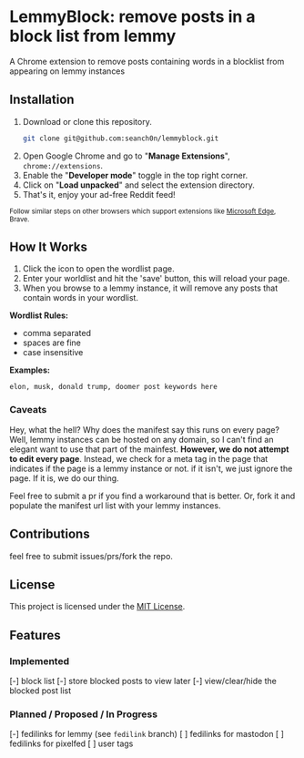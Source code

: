 # LemmyBlock: remove posts in a block list from lemmy


A Chrome extension to remove posts containing words in a blocklist from appearing on lemmy instances

## **Installation**

1. Download or clone this repository.
   ```sh
   git clone git@github.com:seanch0n/lemmyblock.git
   ```
1. Open Google Chrome and go to "**Manage Extensions**", `chrome://extensions`.
1. Enable the "**Developer mode**" toggle in the top right corner.
1. Click on "**Load unpacked**" and select the extension directory.
1. That's it, enjoy your ad-free Reddit feed!

<sup>Follow similar steps on other browsers which support extensions like [Microsoft Edge](https://learn.microsoft.com/en-us/microsoft-edge/extensions-chromium/getting-started/extension-sideloading), Brave.</sup>

## **How It Works**

1. Click the icon to open the wordlist page.
2. Enter your worldlist and hit the 'save' button, this will reload your page.
3. When you browse to a lemmy instance, it will remove any posts that contain words in your wordlist.

**Wordlist Rules:**
- comma separated
- spaces are fine
- case insensitive

**Examples:**
```
elon, musk, donald trump, doomer post keywords here
```

### Caveats

Hey, what the hell? Why does the manifest say this runs on every page?
Well, lemmy instances can be hosted on any domain, so I can't find an elegant want to use that part of the mainfest. **However, we do not attempt to edit every page**.
Instead, we check for a meta tag in the page that indicates if the page is a lemmy instance or not. if it isn't, we just ignore the page. If it is, we do our thing.

Feel free to submit a pr if you find a workaround that is better. Or, fork it and populate the manifest url list with your lemmy instances.

## **Contributions**

feel free to submit issues/prs/fork the repo.

## **License**

This project is licensed under the [MIT License](LICENSE).


## Features

### Implemented

[-] block list 
[-] store blocked posts to view later
[-] view/clear/hide the blocked post list

### Planned / Proposed / In Progress

[-] fedilinks for lemmy (see `fedilink` branch)
[ ] fedilinks for mastodon
[ ] fedilinks for pixelfed
[ ] user tags